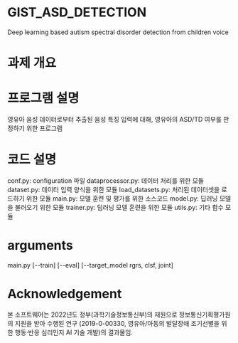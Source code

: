 # GIST_ASD_DETECTION
Deep learning based autism spectral disorder detection from children voice

# 과제 개요


# 프로그램 설명
영유아 음성 데이터로부터 추출된 음성 특징 입력에 대해, 영유아의 ASD/TD 여부를 판정하기 위한 프로그램

# 코드 설명
conf.py: configuration 파일
dataprocessor.py: 데이터 처리를 위한 모듈
dataset.py: 데이터 입력 양식을 위한 모듈
load_datasets.py: 처리된 데이터셋을 로드하기 위한 모듈
main.py: 모델 훈련 및 평가를 위한 소스코드
model.py: 딥러닝 모델을 불러오기 위한 모듈
trainer.py: 딥러닝 모델 훈련을 위한 모듈
utils.py: 기타 함수 모듈

# arguments
main.py [--train] [--eval] [--target_model rgrs, clsf, joint]

# Acknowledgement
본 소프트웨어는 2022년도 정부(과학기술정보통신부)의 재원으로 정보통신기획평가원의 지원을 받아 수행된 연구 (2019-0-00330, 영유아/아동의 발달장애 조기선별을 위한 행동·반응 심리인지 AI 기술 개발)의 결과물임.
